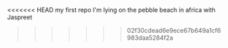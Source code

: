 <<<<<<< HEAD
my first repo I'm lying on the pebble beach in africa with Jaspreet
>>>>>>> 02f30cdead6e9ece67b649a1cf6983daa5284f2a
